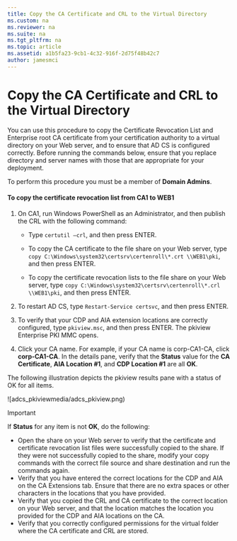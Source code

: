 ```yaml
---
title: Copy the CA Certificate and CRL to the Virtual Directory
ms.custom: na
ms.reviewer: na
ms.suite: na
ms.tgt_pltfrm: na
ms.topic: article
ms.assetid: a1b5fa23-9cb1-4c32-916f-2d75f48b42c7
author: jamesmci
---
```

# Copy the CA Certificate and CRL to the Virtual Directory
You can use this procedure to copy the Certificate Revocation List and Enterprise root CA certificate from your certification authority to a virtual directory on your Web server, and to ensure that AD CS is configured correctly. Before running the commands below, ensure that you replace directory and server names with those that are appropriate for your deployment.  
  
To perform this procedure you must be a member of **Domain Admins**.  
  
#### To copy the certificate revocation list from CA1 to WEB1  
  
1.  On CA1, run Windows PowerShell as an Administrator, and then publish the CRL with the following command:  
  
    - Type `certutil –crl`, and then press ENTER.  
  
    - To copy the CA certificate to the file share on your Web server, type `copy C:\Windows\system32\certsrv\certenroll\*.crt \\WEB1\pki`, and then press ENTER.  
    - To copy the certificate revocation lists to the file share on your Web server, type `copy C:\Windows\system32\certsrv\certenroll\*.crl \\WEB1\pki`, and then press ENTER.  
  
2. To restart AD CS, type `Restart-Service certsvc`, and then press ENTER.  
  
2.  To verify that your CDP and AIA extension locations are correctly configured, type `pkiview.msc`, and then press ENTER. The pkiview Enterprise PKI MMC opens.  
  
3.  Click your CA name. For example, if your CA name is corp\-CA1\-CA, click **corp\-CA1\-CA**. In the details pane, verify that the **Status** value for the **CA Certificate**, **AIA Location \#1**, and **CDP Location \#1** are all **OK**.  
  
The following illustration depicts the pkiview results pane with a status of OK for all items.  
  
![adcs_pkiviewmedia/adcs_pkiview.png)  
  
> [!IMPORTANT]  
> If **Status** for any item is not **OK**, do the following:  
> -   Open the share on your Web server to verify that the certificate and certificate revocation list files were successfully copied to the share. If they were not successfully copied to the share, modify your copy commands with the correct file source and share destination and run the commands again.  
> -   Verify that you have entered the correct locations for the CDP and AIA on the CA Extensions tab. Ensure that there are no extra spaces or other characters in the locations that you have provided.  
> -   Verify that you copied the CRL and CA certificate to the correct location on your Web server, and that the location matches the location you provided for the CDP and AIA locations on the CA.  
> -   Verify that you correctly configured permissions for the virtual folder where the CA certificate and CRL are stored.  
  

